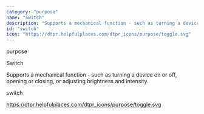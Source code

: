 ```yaml
---
category: "purpose"
name: "Switch"
description: "Supports a mechanical function - such as turning a device on or off, opening or closing, or adjusting brightness and intensity."
id: "switch"
icon: "https://dtpr.helpfulplaces.com/dtpr_icons/purpose/toggle.svg"
---
```

purpose

Switch

Supports a mechanical function - such as turning a device on or off, 
opening or closing, or adjusting brightness and intensity.

switch

https://dtpr.helpfulplaces.com/dtpr_icons/purpose/toggle.svg